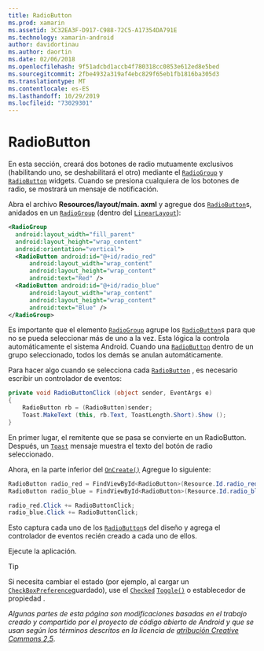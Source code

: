 ```yaml
---
title: RadioButton
ms.prod: xamarin
ms.assetid: 3C32EA3F-D917-C988-72C5-A17354DA791E
ms.technology: xamarin-android
author: davidortinau
ms.author: daortin
ms.date: 02/06/2018
ms.openlocfilehash: 9f51adcbd1accb4f780318cc0853e612ed8e5bed
ms.sourcegitcommit: 2fbe4932a319af4ebc829f65eb1fb1816ba305d3
ms.translationtype: MT
ms.contentlocale: es-ES
ms.lasthandoff: 10/29/2019
ms.locfileid: "73029301"
---
```

# <a name="radiobutton"></a>RadioButton

En esta sección, creará dos botones de radio mutuamente exclusivos (habilitando uno, se deshabilitará el otro) mediante el [`RadioGroup`](xref:Android.Widget.RadioGroup)
y [`RadioButton`](xref:Android.Widget.RadioButton)
widgets. Cuando se presiona cualquiera de los botones de radio, se mostrará un mensaje de notificación.

Abra el archivo **Resources/layout/main. axml** y agregue dos [`RadioButton`](xref:Android.Widget.RadioButton)s, anidados en un [`RadioGroup`](xref:Android.Widget.RadioGroup) (dentro del [`LinearLayout`](xref:Android.Widget.LinearLayout)):

```xml
<RadioGroup
  android:layout_width="fill_parent"
  android:layout_height="wrap_content"
  android:orientation="vertical">
  <RadioButton android:id="@+id/radio_red"
      android:layout_width="wrap_content"
      android:layout_height="wrap_content"
      android:text="Red" />
  <RadioButton android:id="@+id/radio_blue"
      android:layout_width="wrap_content"
      android:layout_height="wrap_content"
      android:text="Blue" />
</RadioGroup>
```

Es importante que el elemento [`RadioGroup`](xref:Android.Widget.RadioGroup) agrupe los [`RadioButton`](xref:Android.Widget.RadioButton)s para que no se pueda seleccionar más de uno a la vez. Esta lógica la controla automáticamente el sistema Android. Cuando una [`RadioButton`](xref:Android.Widget.RadioButton)
dentro de un grupo seleccionado, todos los demás se anulan automáticamente.

Para hacer algo cuando se selecciona cada [`RadioButton`](xref:Android.Widget.RadioButton) , es necesario escribir un controlador de eventos:

```csharp
private void RadioButtonClick (object sender, EventArgs e)
{
    RadioButton rb = (RadioButton)sender;
    Toast.MakeText (this, rb.Text, ToastLength.Short).Show ();
}
```

En primer lugar, el remitente que se pasa se convierte en un RadioButton.
Después, un [`Toast`](xref:Android.Widget.Toast)
mensaje muestra el texto del botón de radio seleccionado.

Ahora, en la parte inferior del [`OnCreate()`](xref:Android.App.Activity.OnCreate*)
Agregue lo siguiente:

```csharp
RadioButton radio_red = FindViewById<RadioButton>(Resource.Id.radio_red);
RadioButton radio_blue = FindViewById<RadioButton>(Resource.Id.radio_blue);

radio_red.Click += RadioButtonClick;
radio_blue.Click += RadioButtonClick;
```

Esto captura cada uno de los [`RadioButton`](xref:Android.Widget.RadioButton)s del diseño y agrega el controlador de eventos recién creado a cada uno de ellos.

Ejecute la aplicación.

> [!TIP]
> Si necesita cambiar el estado (por ejemplo, al cargar un [`CheckBoxPreference`](xref:Android.Preferences.CheckBoxPreference)guardado), use el [`Checked`](xref:Android.Widget.CompoundButton.Checked)
> [`Toggle()`](xref:Android.Widget.CompoundButton.Toggle) o establecedor de propiedad
> .

*Algunas partes de esta página son modificaciones basadas en el trabajo creado y compartido por el proyecto de código abierto de Android y que se usan según los términos descritos en la licencia de* [*atribución
Creative Commons 2,5*](https://creativecommons.org/licenses/by/2.5/). 
